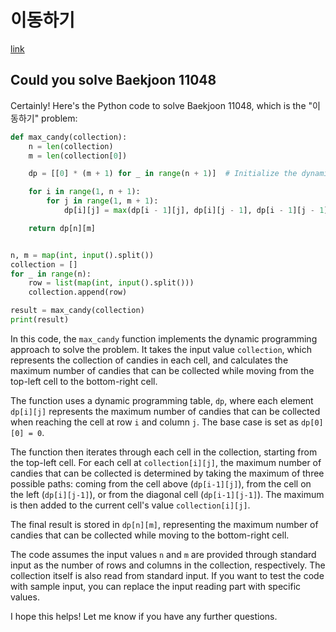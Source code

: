 # 이동하기

[link](https://www.acmicpc.net/problem/11048)

## Could you solve Baekjoon 11048

Certainly! Here's the Python code to solve Baekjoon 11048, which is the "이동하기" problem:

```python
def max_candy(collection):
    n = len(collection)
    m = len(collection[0])

    dp = [[0] * (m + 1) for _ in range(n + 1)]  # Initialize the dynamic programming table

    for i in range(1, n + 1):
        for j in range(1, m + 1):
            dp[i][j] = max(dp[i - 1][j], dp[i][j - 1], dp[i - 1][j - 1]) + collection[i - 1][j - 1]

    return dp[n][m]


n, m = map(int, input().split())
collection = []
for _ in range(n):
    row = list(map(int, input().split()))
    collection.append(row)

result = max_candy(collection)
print(result)
```

In this code, the `max_candy` function implements the dynamic programming approach to solve the problem. It takes the input value `collection`, which represents the collection of candies in each cell, and calculates the maximum number of candies that can be collected while moving from the top-left cell to the bottom-right cell.

The function uses a dynamic programming table, `dp`, where each element `dp[i][j]` represents the maximum number of candies that can be collected when reaching the cell at row `i` and column `j`. The base case is set as `dp[0][0] = 0`.

The function then iterates through each cell in the collection, starting from the top-left cell. For each cell at `collection[i][j]`, the maximum number of candies that can be collected is determined by taking the maximum of three possible paths: coming from the cell above (`dp[i-1][j]`), from the cell on the left (`dp[i][j-1]`), or from the diagonal cell (`dp[i-1][j-1]`). The maximum is then added to the current cell's value `collection[i][j]`.

The final result is stored in `dp[n][m]`, representing the maximum number of candies that can be collected while moving to the bottom-right cell.

The code assumes the input values `n` and `m` are provided through standard input as the number of rows and columns in the collection, respectively. The collection itself is also read from standard input. If you want to test the code with sample input, you can replace the input reading part with specific values.

I hope this helps! Let me know if you have any further questions.
